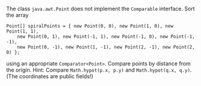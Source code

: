 The class `java.awt.Point` does not implement the `Comparable` interface. Sort the array

    Point[] spiralPoints = { new Point(0, 0), new Point(1, 0), new Point(1, 1),
        new Point(0, 1), new Point(-1, 1), new Point(-1, 0), new Point(-1, -1),
        new Point(0, -1), new Point(1, -1), new Point(2, -1), new Point(2, 0) };
        
using an appropriate `Comparator<Point>`. Compare points by distance from the origin. Hint: Compare `Math.hypot(p.x, p.y)` and `Math.hypot(q.x, q.y)`. (The coordinates are public fields!)
